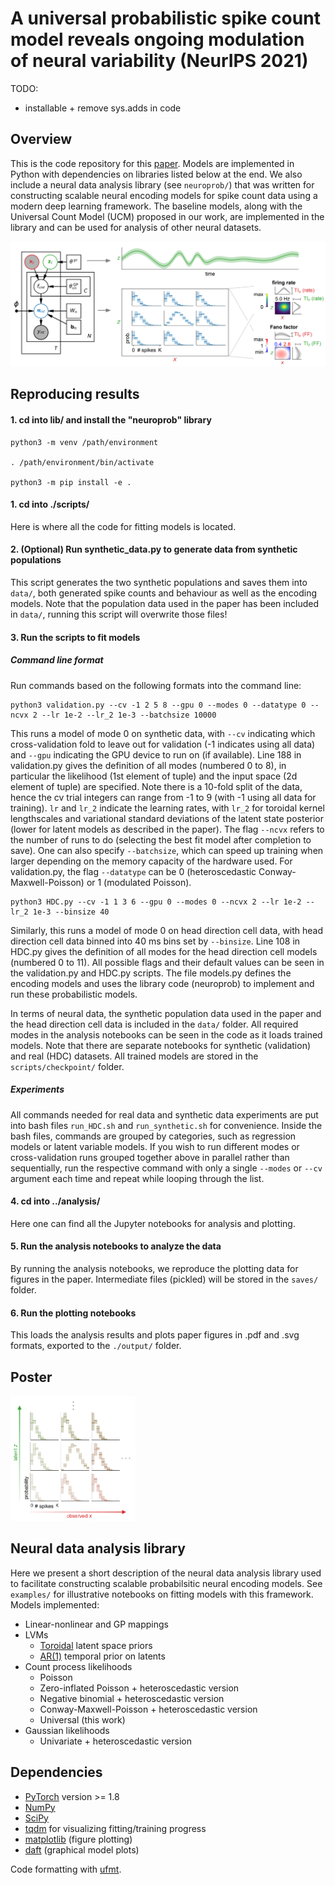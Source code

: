 # A universal probabilistic spike count model reveals ongoing modulation of neural variability (NeurIPS 2021)

TODO:
- installable + remove sys.adds in code


## Overview

This is the code repository for this [paper](https://proceedings.neurips.cc/paper/2021/hash/6f5216f8d89b086c18298e043bfe48ed-Abstract.html).
Models are implemented in Python with dependencies on libraries listed below at the end.
We also include a neural data analysis library (see ```neuroprob/```) that was written for constructing scalable neural encoding models for spike count data using a modern deep learning framework.
The baseline models, along with the Universal Count Model (UCM) proposed in our work, are implemented in the library and can be used for analysis of other neural datasets.

<p align="center">
<img src="./media/schematic.png" width="800"/> 
</p>



## Reproducing results


#### 1. cd into lib/ and install the "neuroprob" library

```
python3 -m venv /path/environment

. /path/environment/bin/activate

python3 -m pip install -e .
```


#### 1. cd into ./scripts/
Here is where all the code for fitting models is located.


#### 2. (Optional) Run synthetic_data.py to generate data from synthetic populations
This script generates the two synthetic populations and saves them into ```data/```, both generated spike counts and behaviour as well as the encoding models.
Note that the population data used in the paper has been included in ```data/```, running this script will overwrite those files!


#### 3. Run the scripts to fit models

##### Command line format
Run commands based on the following formats into the command line:
```
python3 validation.py --cv -1 2 5 8 --gpu 0 --modes 0 --datatype 0 --ncvx 2 --lr 1e-2 --lr_2 1e-3 --batchsize 10000
```
This runs a model of mode 0 on synthetic data, with `--cv` indicating which cross-validation fold to leave out for validation (-1 indicates using all data) and `--gpu` indicating the GPU device to run on (if available).
Line 188 in validation.py gives the definition of all modes (numbered 0 to 8), in particular the likelihood (1st element of tuple) and the input space (2d element of tuple) are specified.
Note there is a 10-fold split of the data, hence the cv trial integers can range from -1 to 9 (with -1 using all data for training).
`lr` and `lr_2` indicate the learning rates, with `lr_2` for toroidal kernel lengthscales and variational standard deviations of the latent state posterior (lower for latent models as described in the paper).
The flag `--ncvx` refers to the number of runs to do (selecting the best fit model after completion to save).
One can also specify `--batchsize`, which can speed up training when larger depending on the memory capacity of the hardware used.
For validation.py, the flag `--datatype` can be 0 (heteroscedastic Conway-Maxwell-Poisson) or 1 (modulated Poisson).
```
python3 HDC.py --cv -1 1 3 6 --gpu 0 --modes 0 --ncvx 2 --lr 1e-2 --lr_2 1e-3 --binsize 40
```
Similarly, this runs a model of mode 0 on head direction cell data, with head direction cell data binned into 40 ms bins set by `--binsize`.
Line 108 in HDC.py gives the definition of all modes for the head direction cell models (numbered 0 to 11).
All possible flags and their default values can be seen in the validation.py and HDC.py scripts.
The file models.py defines the encoding models and uses the library code (neuroprob) to implement and run these probabilistic models.

In terms of neural data, the synthetic population data used in the paper and the head direction cell data is included in the ```data/``` folder.
All required modes in the analysis notebooks can be seen in the code as it loads trained models.
Note that there are separate notebooks for synthetic (validation) and real (HDC) datasets.
All trained models are stored in the ```scripts/checkpoint/``` folder.


##### Experiments
All commands needed for real data and synthetic data experiments are put into bash files ```run_HDC.sh``` and ```run_synthetic.sh``` for convenience.
Inside the bash files, commands are grouped by categories, such as regression models or latent variable models.
If you wish to run different modes or cross-validation runs grouped together above in parallel rather than sequentially, run the respective command with only a single `--modes` or `--cv` argument each time and repeat while looping through the list.



#### 4. cd into ../analysis/
Here one can find all the Jupyter notebooks for analysis and plotting.


#### 5. Run the analysis notebooks to analyze the data
By running the analysis notebooks, we reproduce the plotting data for figures in the paper.
Intermediate files (pickled) will be stored in the ```saves/``` folder.


#### 6. Run the plotting notebooks
This loads the analysis results and plots paper figures in .pdf and .svg formats, exported to the ```./output/``` folder.



## Poster

<a href="./media/poster.pdf"><img src="./media/logo.png" alt="poster" style="width:200px;height:200px;"></a>



## Neural data analysis library

Here we present a short description of the neural data analysis library used to facilitate constructing scalable probabilsitic neural encoding models. See ```examples/``` for illustrative notebooks on fitting models with this framework. Models implemented: 

* Linear-nonlinear and GP mappings
* LVMs
    - [Toroidal](https://arxiv.org/abs/2006.07429) latent space priors
    - [AR(1)](https://www.biorxiv.org/content/10.1101/2022.05.11.490308v2.abstract) temporal prior on latents
* Count process likelihoods
    - Poisson
    - Zero-inflated Poisson + heteroscedastic version
    - Negative binomial + heteroscedastic version
    - Conway-Maxwell-Poisson + heteroscedastic version
    - Universal (this work)
* Gaussian likelihoods
    - Univariate + heteroscedastic version



## Dependencies

- [PyTorch](https://pytorch.org/) version >= 1.8
- [NumPy](https://numpy.org/)
- [SciPy](https://scipy.org/)
- [tqdm](https://tqdm.github.io/) for visualizing fitting/training progress
- [matplotlib](https://matplotlib.org/) (figure plotting)
- [daft](https://docs.daft-pgm.org/en/latest/) (graphical model plots)


Code formatting with [ufmt](https://pypi.org/project/ufmt/).